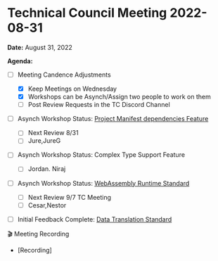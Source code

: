 Technical Council Meeting 2022-08-31
===

**Date:** August 31, 2022

**Agenda:**

- [ ] Meeting Candence Adjustments
  - [X] Keep Meetings on Wednesday
  - [X] Workshops can be Asynch/Assign two people to work on them  
  - [ ] Post Review Requests in the TC Discord Channel
- [ ] Asynch Workshop Status: [Project Manifest dependencies Feature](https://hackmd.io/wsK8wFldTLef_tBAc4knmg)
  - [ ]   Next Review 8/31
  - [ ]   Jure,JureG
- [ ] Asynch Workshop Status: Complex Type Support Feature
  - [ ] Jordan. Niraj    
- [ ] Asynch Workshop Status: [WebAssembly Runtime Standard](https://hackmd.io/xWl4BmcuQBK8ecFf8JJvpQ)
  - [ ]   Next Review 9/7 TC Meeting
  - [ ]   Cesar,Nestor
- [ ] Initial Feedback Complete: [Data Translation Standard](https://hackmd.io/hpwh7m7MRoKJLH_fOowYWg)



:clapper: Meeting Recording 
- [Recording]

